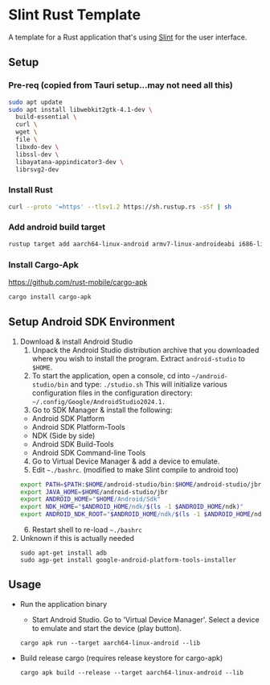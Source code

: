 # Slint Rust Template

A template for a Rust application that's using [Slint](https://slint.rs) for the user interface.



## Setup

### Pre-req (copied from Tauri setup...may not need all this)

```bash
sudo apt update
sudo apt install libwebkit2gtk-4.1-dev \
  build-essential \
  curl \
  wget \
  file \
  libxdo-dev \
  libssl-dev \
  libayatana-appindicator3-dev \
  librsvg2-dev
```

### Install Rust

```bash
curl --proto '=https' --tlsv1.2 https://sh.rustup.rs -sSf | sh
```

### Add android build target

```bash
rustup target add aarch64-linux-android armv7-linux-androideabi i686-linux-android x86_64-linux-android
```

### Install Cargo-Apk

https://github.com/rust-mobile/cargo-apk

```bash
cargo install cargo-apk
```

## Setup Android SDK Environment

1. Download & install Android Studio
    1. Unpack the Android Studio distribution archive that you downloaded where you wish to install the program. Extract `android-studio` to `$HOME`.
    2. To start the application, open a console, cd into `~/android-studio/bin` and type: `./studio.sh`
      This will initialize various configuration files in the configuration directory: `~/.config/Google/AndroidStudio2024.1.`
    3. Go to SDK Manager & install the following:
      * Android SDK Platform
      * Android SDK Platform-Tools
      * NDK (Side by side)
      * Android SDK Build-Tools
      * Android SDK Command-line Tools
    4. Go to Virtual Device Manager & add a device to emulate.
    5. Edit `~./bashrc`. (modified to make Slint compile to android too)
      ```bash
      export PATH=$PATH:$HOME/android-studio/bin:$HOME/android-studio/jbr/bin
      export JAVA_HOME=$HOME/android-studio/jbr
      export ANDROID_HOME="$HOME/Android/Sdk"
      export NDK_HOME="$ANDROID_HOME/ndk/$(ls -1 $ANDROID_HOME/ndk)"
      export ANDROID_NDK_ROOT="$ANDROID_HOME/ndk/$(ls -1 $ANDROID_HOME/ndk)"
      ```
    6. Restart shell to re-load `~./bashrc`
2. Unknown if this is actually needed
    ```
    sudo apt-get install adb
    sudo agp-get install google-android-platform-tools-installer
    ```

## Usage


* Run the application binary

    * Start Android Studio. Go to 'Virtual Device Manager'.  Select a device to emulate and start the device (play button).

     ```
     cargo apk run --target aarch64-linux-android --lib
     ```

* Build release cargo (requires release keystore for cargo-apk)
     ```
     cargo apk build --release --target aarch64-linux-android --lib
     ```
